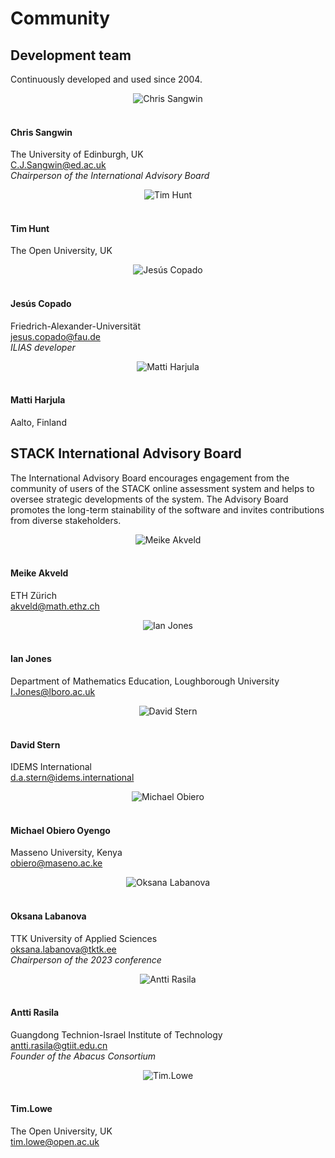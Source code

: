 # Community

## Development team

<p>Continuously developed and used since 2004.</p>
 <div class="container">
	<div class="row">
    <div class="col-md-4">
    </div>
    <div class="col-md-4">
    	<center><img class="img-person" src="../img/people/chris.png" alt="Chris Sangwin" /></center><br>
    	<h4>Chris Sangwin</h4>
    	<p>The University of Edinburgh, UK<br /><a href="mailto:C.J.Sangwin@ed.ac.uk">C.J.Sangwin@ed.ac.uk</a><br /><em>Chairperson of the International Advisory Board</em></p>
    </div>
    <div class="col-md-4">
    </div>
    </div>
	<div class="row">
    <div class="col-md-4">
    	<center><img class="img-person" src="../img/people/tim.jpg" alt="Tim Hunt" /></center><br>
    	<h4>Tim Hunt</h4>
    	<p>The Open University, UK</p>
    </div>
    <div class="col-md-4">
    	<center><img class="img-person" src="../img/people/Jesus-Copado.jpg" alt="Jesús Copado" /></center><br>
    	<h4>Jesús Copado</h4>
    	<p>Friedrich-Alexander-Universität<br /><a href="mailto:jesus.copado@fau.de">jesus.copado@fau.de</a><br /><em>ILIAS developer</em></p>
    </div>
    <div class="col-md-4">
    	<center><img class="img-person" src="../img/people/matti.jpg" alt="Matti Harjula" /></center><br>
    	<h4>Matti Harjula</h4>
    	<p>Aalto, Finland</p>
    </div>
  </div>
</div>

## STACK International Advisory Board

<p>The International Advisory Board encourages engagement from the community of users of the STACK
online assessment system and helps to oversee strategic developments of
the system. The Advisory Board promotes the long-term stainability of the software and invites
contributions from diverse stakeholders.</p>

 <div class="container">
	<div class="row">
    <div class="col-md-4">
    	<center><img class="img-person" src="../img/people/Meike-Akveld.jpg" alt="Meike Akveld" /></center><br>
    	<h4>Meike Akveld</h4>
    	<p>ETH Zürich<br /><a href="mailto:akveld@math.ethz.ch">akveld@math.ethz.ch</a><br /><em></em></p>
    </div>
    <div class="col-md-4">
    	<center><img class="img-person" src="../img/people/Ian-Jones.jpg" alt="Ian Jones" /></center><br>
    	<h4>Ian Jones</h4>
    	<p>Department of Mathematics Education, Loughborough University<br /><a href="mailto:I.Jones@lboro.ac.uk">I.Jones@lboro.ac.uk</a><br /><em></em></p>
    </div>
    <div class="col-md-4">
    	<center><img class="img-person" src="../img/people/David-Stern.jpg" alt="David Stern" /></center><br>
    	<h4>David Stern</h4>
    	<p>IDEMS International<br /><a href="mailto:d.a.stern@idems.international">d.a.stern@idems.international</a><br /><em></em></p>
    </div>
  </div>
	<div class="row">
    <div class="col-md-4">
    	<center><img class="img-person" src="../img/people/Mike-Obiero.jpg" alt="Michael Obiero" /></center><br>
    	<h4>Michael Obiero Oyengo</h4>
    	<p>Masseno University, Kenya<br /><a href="mailto:obiero@maseno.ac.ke">obiero@maseno.ac.ke</a><br /><em></em></p>
    </div>
    <div class="col-md-4">
    	<center><img class="img-person" src="../img/people/Oksana-Labanova.jpg" alt="Oksana Labanova" /></center><br>
    	<h4>Oksana Labanova</h4>
    	<p>TTK University of Applied Sciences<br /><a href="mailto:oksana.labanova@tktk.ee">oksana.labanova@tktk.ee</a><br /><em>Chairperson of the 2023 conference</em></p>
    </div>
    <div class="col-md-4">
    	<center><img class="img-person" src="../img/people/Antti-Rasila.jpg" alt="Antti Rasila" /></center><br>
    	<h4>Antti Rasila</h4>
    	<p>Guangdong Technion-Israel Institute of Technology<br /><a href="mailto:antti.rasila@gtiit.edu.cn">antti.rasila@gtiit.edu.cn</a><br /><em>Founder of the Abacus Consortium</em></p>
    </div>
  </div>
	<div class="row">
    <div class="col-md-4">
    	<center><img class="img-person" src="../img/people/Tim-Lowe.jpg" alt="Tim.Lowe" /></center><br>
    	<h4>Tim.Lowe</h4>
    	<p>The Open University, UK<br /><a href="mailto:tim.lowe@open.ac.uk">tim.lowe@open.ac.uk</a><br /><em></em></p>
    </div>
  </div>
</div>



